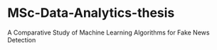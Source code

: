 # MSc-Data-Analytics-thesis
A Comparative Study of Machine Learning Algorithms for Fake News Detection
